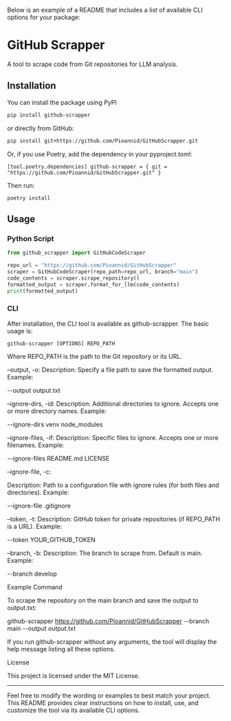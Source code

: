 Below is an example of a README that includes a list of available CLI options for your package:

# GitHub Scrapper

A tool to scrape code from Git repositories for LLM analysis.

## Installation

You can install the package using PyPI 

```bash
pip install github-scrapper
```

or directly from GitHub:

```bash
pip install git+https://github.com/Pioannid/GitHubScrapper.git
```

Or, if you use Poetry, add the dependency in your pyproject.toml:

`
[tool.poetry.dependencies]
github-scrapper = { git = "https://github.com/Pioannid/GitHubScrapper.git" }
`

Then run:

`poetry install`

## Usage

### Python Script

```python
from github_scrapper import GitHubCodeScraper

repo_url = "https://github.com/Pioannid/GitHubScrapper"
scraper = GitHubCodeScraper(repo_path=repo_url, branch="main")
code_contents = scraper.scrape_repository()
formatted_output = scraper.format_for_llm(code_contents)
print(formatted_output)
```

### CLI

After installation, the CLI tool is available as github-scrapper. The basic usage is:

`github-scrapper [OPTIONS] REPO_PATH`

Where REPO_PATH is the path to the Git repository or its URL.

–output, -o:
Description: Specify a file path to save the formatted output.
Example:

--output output.txt


–ignore-dirs, -id:
Description: Additional directories to ignore. Accepts one or more directory names.
Example:

--ignore-dirs venv node_modules


–ignore-files, -if:
Description: Specific files to ignore. Accepts one or more filenames.
Example:

--ignore-files README.md LICENSE


–ignore-file, -c:

Description: Path to a configuration file with ignore rules (for both files and directories).
Example:

--ignore-file .gitignore


–token, -t:
Description: GitHub token for private repositories (if REPO_PATH is a URL).
Example:

--token YOUR_GITHUB_TOKEN


–branch, -b:
Description: The branch to scrape from. Default is main.
Example:

--branch develop



Example Command

To scrape the repository on the main branch and save the output to output.txt:

github-scrapper https://github.com/Pioannid/GitHubScrapper --branch main --output output.txt

If you run github-scrapper without any arguments, the tool will display the help message listing all these options.

License

This project is licensed under the MIT License.

---

Feel free to modify the wording or examples to best match your project. This README provides clear instructions on how to install, use, and customize the tool via its available CLI options.